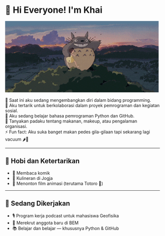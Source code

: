 # 💫 Hi Everyone! I'm Khai  

![image alt](https://github.com/syifakhairunisa-tech/MetoddeKomputasiDua/blob/6d668f8775186bf04d1582154676655fa1ec7755/giphy.gif)

🔭 Saat ini aku sedang mengembangkan diri dalam bidang programming.  
👯 Aku tertarik untuk berkolaborasi dalam proyek pemrograman dan kegiatan sosial.  
🌱 Aku sedang belajar bahasa pemrograman Python dan GitHub.  
💬 Tanyakan padaku tentang makanan, makeup, atau pengalaman organisasi.  
⚡ Fun fact: Aku suka banget makan pedes gila-gilaan tapi sekarang lagi vacuum 🌶️🤣  

---

## 🎨 Hobi dan Ketertarikan  
- 📖 Membaca komik  
- 🍜 Kulineran di Jogja  
- 🐾 Menonton film animasi (terutama Totoro 💚)  

---

## 🚀 Sedang Dikerjakan  
- 🎙️ Program kerja podcast untuk mahasiswa Geofisika  
- 👥 Merekrut anggota baru di BEM  
- 📚 Belajar dan belajar — khususnya Python & GitHub  

